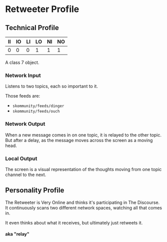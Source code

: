 # Retweeter Profile

## Technical Profile

| II 	| IO 	| LI 	| LO 	| NI 	| NO 	|
|----	|----	|----	|----	|----	|----	|
| 0  	| 0  	| 0  	| 1  	| 1  	| 1  	|

A class 7 object.

### Network Input

Listens to two topics, each so important to it.

Those feeds are:
- `skommunity/feeds/dinger`
- `skommunity/feeds/ouch`

### Network Output

When a new message comes in on one topic, it is relayed to the other topic.
But after a delay, as the message moves across the screen as a moving head.

### Local Output

The screen is a visual representation of the thoughts moving from one topic channel
to the next. 

## Personality Profile

The Retweeter is Very Online and thinks it's participating in The Discourse.
It continuously scans two different network spaces, watching all that comes in.

It even thinks about what it receives, but ultimately just retweets it.




#### aka "relay"
